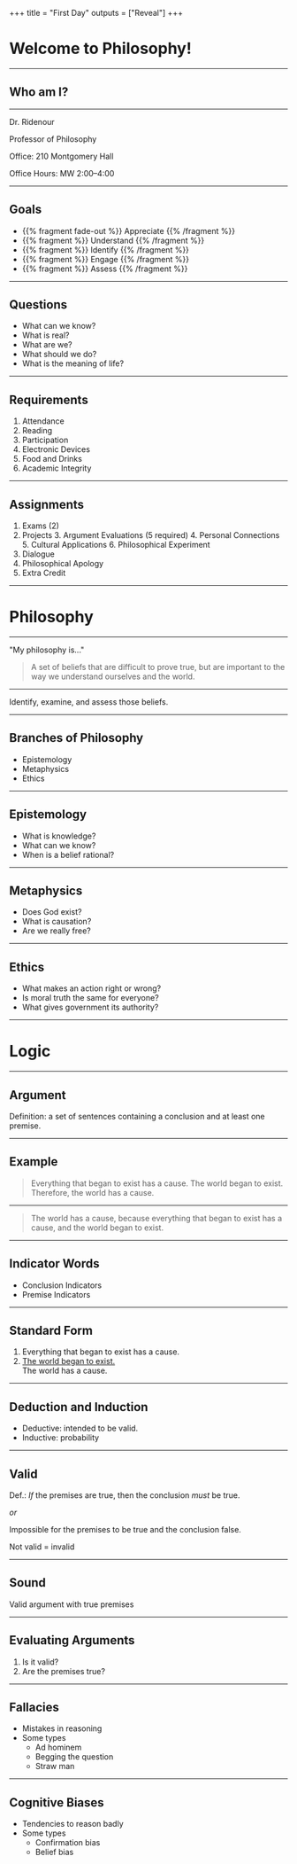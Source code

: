 +++
title = "First Day"
outputs = ["Reveal"]
+++

# Welcome to Philosophy!

---

## Who am I?

---

Dr. Ridenour

Professor of Philosophy

Office: 210 Montgomery Hall

Office Hours: MW 2:00–4:00 

---
    
## Goals

* {{% fragment fade-out %}} Appreciate {{% /fragment %}}
* {{% fragment %}} Understand {{% /fragment %}}
* {{% fragment %}} Identify {{% /fragment %}}
* {{% fragment %}} Engage {{% /fragment %}}
* {{% fragment %}} Assess {{% /fragment %}}

---

## Questions

* What can we know?
* What is real?
* What are we?
* What should we do?
* What is the meaning of life?

---

## Requirements

1. Attendance
2. Reading
3. Participation
4. Electronic Devices
5. Food and Drinks
6. Academic Integrity

---

## Assignments

1. Exams (2)
2. Projects
    3. Argument Evaluations (5 required)
    4. Personal Connections
    5. Cultural Applications
    6. Philosophical Experiment
7. Dialogue
8. Philosophical Apology
9. Extra Credit

---

# Philosophy

---

"My philosophy is..."

>A set of beliefs that are difficult to prove true, but are important to the way we understand ourselves and the world.

---

Identify, examine,  and assess those beliefs.

---

## Branches of Philosophy

* Epistemology
* Metaphysics
* Ethics

--- 

## Epistemology

* What is knowledge?
* What can we know?
* When is a belief rational?

---

## Metaphysics

* Does God exist?
* What is causation?
* Are we really free?

---

## Ethics

* What makes an action right or wrong?
* Is moral truth the same for everyone?
* What gives government its authority?

---

# Logic

<!-- --- -->

<!-- # Reasoning Quiz! -->

<!-- --- -->



<!-- #### 1 #### -->


<!-- Suppose someone had fallen down and was bleeding. Which of the following do you think is most likely? -->

<!-- 1. People in general would be most likely to help if they were the only person around. -->
<!-- 1. People in general would be most likely to help if there were several other people around. -->

<!-- --- -->


<!-- #### 2 #### -->



<!-- Are there more 6 letter English words (a) ending in 'ing' or (b) with 'n' as their fifth letter? -->

<!-- 1. More ending in 'ing' -->
<!-- 1. More with 'n' as their fifth letter -->
<!-- 1. There are the same number of each sort of word. -->
<!-- 1. It is impossible to tell without counting all of the words in English. -->


<!-- --- -->


<!-- #### 3 #### -->


<!-- Which is the more likely cause of death? -->

<!-- 1. Homicide -->
<!-- 1. Suicide -->


<!-- --- -->




<!-- #### 4 #### -->


<!-- Some playing cards are face down on the table. Some have red backs and others have blue backs. Which cards do you turn over to test the following claim?  "If a card has an even number on front, then it has a red back."  -->

<!-- 1. The blue cards -->
<!-- 1. The red cards -->
<!-- 1. All the cards -->

<!-- --- -->


<!-- #### 5 #### -->



<!-- Linda is 31 years old, single, outspoken and very bright. She majored in philosophy. As a student, she was deeply concerned with issues of discrimination and social justice, and also participated in antinuclear demonstrations. Which of the following is most likely? -->

<!-- 1. Linda is a bank teller. -->
<!-- 1. Linda is a bank teller and is active in the feminist movement. -->

<!-- --- -->





<!-- #### 6 #### -->





<!-- There are three doors. Nothing is behind two of them, but 50,000 dollars behind the the remaining one. You choose a door. The host opens another door which he knows does not have the prize. He then asks if you want to stay with your original choice or switch. What should you do?  -->

<!-- 1. Stay -->
<!-- 1. Switch -->
<!-- 1. It doesn't matter. -->

---

## Argument

Definition: a set of sentences containing a conclusion and at least one premise.

---

## Example

>Everything that began to exist has a cause. The world began to exist. Therefore, the world has a cause.


---

>The world has a cause, because everything that began to exist has a cause, and the world began to exist. 

---

## Indicator Words

* Conclusion Indicators
* Premise Indicators

---

## Standard Form

<ol>
<li>Everything that began to exist has a cause.</li>
<li><u>The world began to exist.</u></li>
<li style="list-style:none;">The world has a cause.</li>
</ol>

---

## Deduction and Induction

* Deductive:  intended to be valid.
* Inductive: probability

---

## Valid

Def.: *If* the premises are true, then the conclusion *must* be true.

*or*

Impossible for the premises to be true and the conclusion false.

Not valid = invalid

---

## Sound

Valid argument with true premises

--- 

## Evaluating Arguments

1. Is it valid?
2. Are the premises true?

---

## Fallacies

* Mistakes in reasoning
* Some types
    * Ad hominem
    * Begging the question
    * Straw man

---

## Cognitive Biases

* Tendencies to reason badly
* Some types
    * Confirmation bias
    * Belief bias
